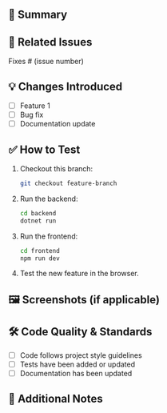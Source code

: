 ## 📌 Summary
<!-- Clearly describe the purpose of this PR and what changes it introduces. -->

## 💎 Related Issues
<!-- Link to relevant issues or discussions. -->
Fixes # (issue number)

## 💡 Changes Introduced
<!-- List the major changes in this PR. -->
- [ ] Feature 1
- [ ] Bug fix
- [ ] Documentation update

## ✅ How to Test
<!-- Describe how reviewers can test the changes. -->
1. Checkout this branch:  
   ```sh
   git checkout feature-branch
   ```
2. Run the backend:
   ```sh
   cd backend
   dotnet run
   ```
3. Run the frontend:
   ```sh
   cd frontend
   npm run dev
   ```
4. Test the new feature in the browser.

## 🖼️ Screenshots (if applicable)
<!-- Add screenshots or GIFs to illustrate changes. -->

## 🛠 Code Quality & Standards
- [ ] Code follows project style guidelines
- [ ] Tests have been added or updated
- [ ] Documentation has been updated

## 📝 Additional Notes
<!-- Any other information or context reviewers should be aware of. -->
